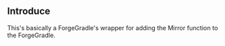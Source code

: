 ## Introduce
This's basically a ForgeGradle's wrapper for adding the Mirror function to the ForgeGradle. 